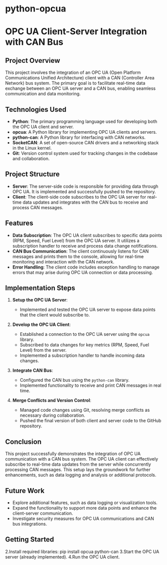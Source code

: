 # python-opcua
# OPC UA Client-Server Integration with CAN Bus

## Project Overview

This project involves the integration of an OPC UA (Open Platform Communications Unified Architecture) client with a CAN (Controller Area Network) bus system. The primary goal is to facilitate real-time data exchange between an OPC UA server and a CAN bus, enabling seamless communication and data monitoring.

## Technologies Used

- **Python**: The primary programming language used for developing both the OPC UA client and server.
- **opcua**: A Python library for implementing OPC UA clients and servers.
- **python-can**: A Python library for interfacing with CAN networks.
- **SocketCAN**: A set of open-source CAN drivers and a networking stack in the Linux kernel.
- **Git**: Version control system used for tracking changes in the codebase and collaboration.

## Project Structure

- **Server**: The server-side code is responsible for providing data through OPC UA. It is implemented and successfully pushed to the repository.
- **Client**: The client-side code subscribes to the OPC UA server for real-time data updates and integrates with the CAN bus to receive and process CAN messages.

## Features

- **Data Subscription**: The OPC UA client subscribes to specific data points (RPM, Speed, Fuel Level) from the OPC UA server. It utilizes a subscription handler to receive and process data change notifications.
- **CAN Bus Communication**: The client continuously listens for CAN messages and prints them to the console, allowing for real-time monitoring and interaction with the CAN network.
- **Error Handling**: The client code includes exception handling to manage errors that may arise during OPC UA connection or data processing.

## Implementation Steps

1. **Setup the OPC UA Server**: 
   - Implemented and tested the OPC UA server to expose data points that the client would subscribe to.
  
2. **Develop the OPC UA Client**:
   - Established a connection to the OPC UA server using the `opcua` library.
   - Subscribed to data changes for key metrics (RPM, Speed, Fuel Level) from the server.
   - Implemented a subscription handler to handle incoming data changes.
  
3. **Integrate CAN Bus**:
   - Configured the CAN bus using the `python-can` library.
   - Implemented functionality to receive and print CAN messages in real time.
  
4. **Merge Conflicts and Version Control**:
   - Managed code changes using Git, resolving merge conflicts as necessary during collaboration.
   - Pushed the final version of both client and server code to the GitHub repository.

## Conclusion

This project successfully demonstrates the integration of OPC UA communication with a CAN bus system. The OPC UA client can effectively subscribe to real-time data updates from the server while concurrently processing CAN messages. This setup lays the groundwork for further enhancements, such as data logging and analysis or additional protocols.

## Future Work

- Explore additional features, such as data logging or visualization tools.
- Expand the functionality to support more data points and enhance the client-server communication.
- Investigate security measures for OPC UA communications and CAN bus integrations.

## Getting Started
2.Install required libraries:
pip install opcua python-can
3.Start the OPC UA server (already implemented).
4.Run the OPC UA client.
   

